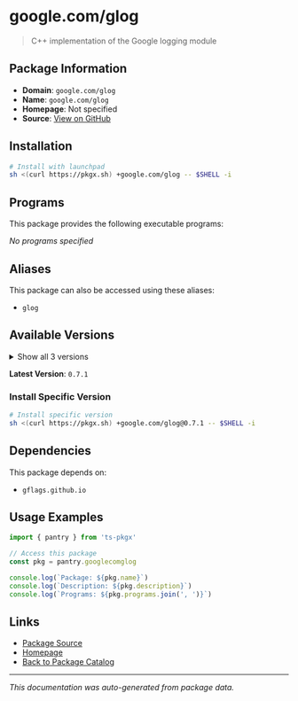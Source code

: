 # google.com/glog

> C++ implementation of the Google logging module

## Package Information

- **Domain**: `google.com/glog`
- **Name**: `google.com/glog`
- **Homepage**: Not specified
- **Source**: [View on GitHub](https://github.com/pkgxdev/pantry/tree/main/projects/google.com/glog/package.yml)

## Installation

```bash
# Install with launchpad
sh <(curl https://pkgx.sh) +google.com/glog -- $SHELL -i
```

## Programs

This package provides the following executable programs:

*No programs specified*

## Aliases

This package can also be accessed using these aliases:

- `glog`

## Available Versions

<details>
<summary>Show all 3 versions</summary>

- `0.7.1`, `0.7.0`, `0.6.0`

</details>

**Latest Version**: `0.7.1`

### Install Specific Version

```bash
# Install specific version
sh <(curl https://pkgx.sh) +google.com/glog@0.7.1 -- $SHELL -i
```

## Dependencies

This package depends on:

- `gflags.github.io`

## Usage Examples

```typescript
import { pantry } from 'ts-pkgx'

// Access this package
const pkg = pantry.googlecomglog

console.log(`Package: ${pkg.name}`)
console.log(`Description: ${pkg.description}`)
console.log(`Programs: ${pkg.programs.join(', ')}`)
```

## Links

- [Package Source](https://github.com/pkgxdev/pantry/tree/main/projects/google.com/glog/package.yml)
- [Homepage](#)
- [Back to Package Catalog](../package-catalog.md)

---

*This documentation was auto-generated from package data.*
